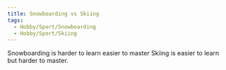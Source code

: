 ```yaml
---
title: Snowboarding vs Skiing
tags:
  - Hobby/Sport/Snowboarding
  - Hobby/Sport/Skiing
---
```

Snowboarding is harder to learn easier to master
Skiing is easier to learn but harder to master.

